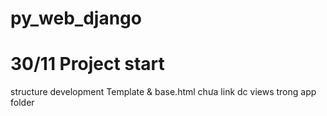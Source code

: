 # py_web_django

# 30/11 Project start
   structure development
   Template & base.html
   chưa link dc views trong app folder

